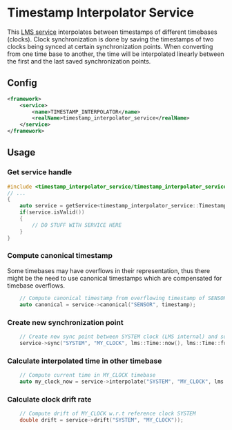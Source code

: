 # Timestamp Interpolator Service

This [LMS service](https://github.com/lms-org/LMS/wiki/Service) interpolates between timestamps of different timebases (clocks).
Clock synchronization is done by saving the timestamps of two clocks being synced at certain synchronization points.
When converting from one time base to another, the time will be interpolated linearly between the first and the last saved synchronization points.

## Config

```xml
<framework>
    <service>
        <name>TIMESTAMP_INTERPOLATOR</name>
        <realName>timestamp_interpolator_service</realName>
    </service>
</framework>
```

## Usage

### Get service handle
```cpp
#include <timestamp_interpolator_service/timestamp_interpolator_service.h>
// ...
{
    auto service = getService<timestamp_interpolator_service::TimestampInterpolatorService>("TIMESTAMP_INTERPOLATOR");
    if(service.isValid())
    {
        // DO STUFF WITH SERVICE HERE
    }
}
```

### Compute canonical timestamp

Some timebases may have overflows in their representation, thus there might be the need to use canonical timestamps which are compensated for timebase overflows.


```cpp
    // Compute canonical timestamp from overflowing timestamp of SENSOR clock
    auto canonical = service->canonical("SENSOR", timestamp);
```


### Create new synchronization point

```cpp
    // Create new sync point between SYSTEM clock (LMS internal) and some other MY_CLOCK timebase
    service->sync("SYSTEM", "MY_CLOCK", lms::Time::now(), lms::Time::fromMicros(my_clock_timestamp));
```

### Calculate interpolated time in other timebase

```cpp
    // Compute current time in MY_CLOCK timebase
    auto my_clock_now = service->interpolate("SYSTEM", "MY_CLOCK", lms::Time::now()));
```

### Calculate clock drift rate

```cpp
    // Compute drift of MY_CLOCK w.r.t reference clock SYSTEM
    double drift = service->drift("SYSTEM", "MY_CLOCK"));
```
